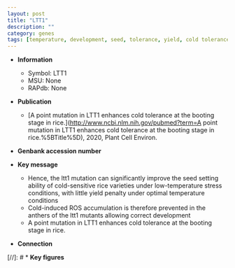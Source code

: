 ```yaml
---
layout: post
title: "LTT1"
description: ""
category: genes
tags: [temperature, development, seed, tolerance, yield, cold tolerance, stress, cold]
---
```


* **Information**  
    + Symbol: LTT1  
    + MSU: None  
    + RAPdb: None  

* **Publication**  
    + [A point mutation in LTT1 enhances cold tolerance at the booting stage in rice.](http://www.ncbi.nlm.nih.gov/pubmed?term=A point mutation in LTT1 enhances cold tolerance at the booting stage in rice.%5BTitle%5D), 2020, Plant Cell Environ.

* **Genbank accession number**  

* **Key message**  
    + Hence, the ltt1 mutation can significantly improve the seed setting ability of cold-sensitive rice varieties under low-temperature stress conditions, with little yield penalty under optimal temperature conditions
    + Cold-induced ROS accumulation is therefore prevented in the anthers of the ltt1 mutants allowing correct development
    + A point mutation in LTT1 enhances cold tolerance at the booting stage in rice.

* **Connection**  

[//]: # * **Key figures**  


